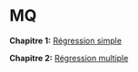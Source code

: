 # MQ

__Chapitre 1:__ [Régression simple](https://github.com/Hamrita/MQ/blob/main/Chap1/Chap1_MQ.pdf)

__Chapitre 2:__ [Régression multiple](https://github.com/Hamrita/MQ/blob/main/Chap2/Chap2_MQ.pdf)
